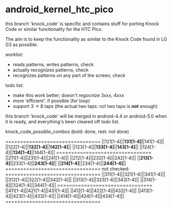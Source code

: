 android_kernel_htc_pico
=======================


this branch 'knock_code' is specific and contains stuff for porting Knock Code
or similar functionality for the HTC Pico.

The aim is to keep the functionality as similar to the Knock Code found in LG G3
as possible.

worklist:
* reads patterns, writes patterns, check
* actually recognizes patterns, check
* recognizes patterns on any part of the screen, check

todo list:
* make this work better; doesn't regocnize 3xxx, 4xxx
* more 'efficient'. if possible (for loop)
* support 3 -> 8 taps (the actual two taps: no! two taps is **not** enough)


this branch 'knock_code' will be merged in android-4.4 or android-5.0 when it is
ready, and everything's been cleared off todo list.


knock\_code\_possible_combos (bold: done, rest: not done)

\================================
||121[1-4]||**131[1-4]**||141[1-4]||
||122[1-4]||**132[1-4]**||**142[1-4]**||
||123[1-4]||**133[1-4]**||**143[1-4]**||
||124[1-4]||**134[1-4]**||144[1-4]||
\================================
||211[1-4]||231[1-4]||241[1-4]||
||212[1-4]||232[1-4]||242[1-4]||
||**213[1-4]**||233[1-4]||**243[1-4]**||
||**214[1-4]**||234[1-4]||**244[1-4]**||
\================================
not checked:
\================================
||311[1-4]||321[1-4]||341[1-4]||
||312[1-4]||322[1-4]||342[1-4]||
||313[1-4]||323[1-4]||343[1-4]||
||314[1-4]||324[1-4]||344[1-4]||
\================================
||411[1-4]||421[1-4]||431[1-4]||
||412[1-4]||422[1-4]||432[1-4]||
||413[1-4]||423[1-4]||433[1-4]||
||414[1-4]||424[1-4]||434[1-4]||
\================================
